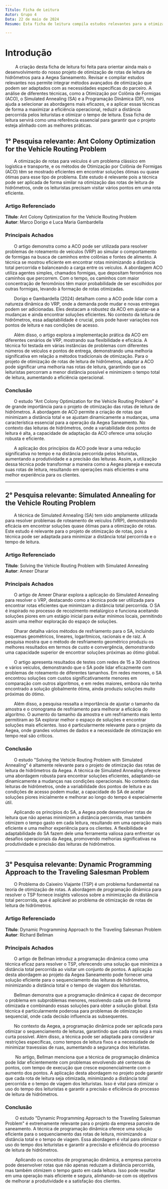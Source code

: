 ```yaml
---
Título: Ficha de Leitura  
Autor: Grupo 4  
Data: 22 de maio de 2024  
Resumo: Esta ficha de leitura compila estudos relevantes para a otimização de rotas de leitura de hidrômetros, fornecendo uma base teórica e prática para o desenvolvimento de um algoritmo eficaz. As técnicas abordadas incluem a Otimização por Colônia de Formigas (ACO), o Simulated Annealing (SA) e a Programação Dinâmica (DP), cada uma oferecendo abordagens distintas e complementares para enfrentar os desafios operacionais da Aegea Saneamento.

---
```


# Introdução

&emsp;&emsp; A criação desta ficha de leitura foi feita para orientar ainda mais o desenvolvimento do nosso projeto de otimização de rotas de leitura de hidrômetros para a Aegea Saneamento. Revisar e compilar estudos relevantes nos permite integrar métodos avançados de otimização que podem ser adaptados com as necessidades específicas do parceiro. A análise de diferentes técnicas, como a Otimização por Colônia de Formigas (ACO), o Simulated Annealing (SA) e a Programação Dinâmica (DP), nos ajuda a selecionar as abordagens mais eficazes, e a aplicar essas técnicas de forma a maximizar a eficiência operacional, reduzir a distância percorrida pelos leituristas e otimizar o tempo de leitura. Essa ficha de leitura servirá como uma referência essencial para garantir que o projeto esteja alinhado com as melhores práticas.


## 1° Pesquisa relevante: Ant Colony Optimization for the Vehicle Routing Problem

&emsp;&emsp;A otimização de rotas para veículos é um problema clássico em logística e transporte, e os métodos de Otimização por Colônia de Formigas (ACO) têm se mostrado eficientes em encontrar soluções ótimas ou quase ótimas para esse tipo de problema. Este estudo é relevante pois a técnica pode ser aplicada de forma similar na otimização das rotas de leitura de hidrômetros, onde os leituristas precisam visitar vários pontos em uma rota eficiente.

### Artigo Referenciado

**Título**: Ant Colony Optimization for the Vehicle Routing Problem  
**Autor**: Marco Dorigo e Luca Maria Gambardella

### Principais Achados

&emsp;&emsp;O artigo demonstra como a ACO pode ser utilizada para resolver problemas de roteamento de veículos (VRP) ao simular o comportamento de formigas na busca de caminhos entre colônias e fontes de alimento. A técnica se mostrou eficiente em encontrar rotas minimizando a distância total percorrida e balanceando a carga entre os veículos. A abordagem ACO utiliza agentes simples, chamados formigas, que depositam feromônios nos caminhos que percorrem. Com o tempo, os caminhos com maior concentração de feromônios têm maior probabilidade de ser escolhidos por outras formigas, levando à formação de rotas otimizadas.

&emsp;&emsp;Dorigo e Gambardella (2024) detalham como a ACO pode lidar com a natureza dinâmica do VRP, onde a demanda pode mudar e novas entregas podem ser adicionadas. Eles destacam a robustez da ACO em ajustar-se a mudanças e ainda encontrar soluções eficientes. No contexto da leitura de hidrômetros, essa adaptabilidade é crucial, pois pode haver variações nos pontos de leitura e nas condições de acesso.

&emsp;&emsp;Além disso, o artigo explora a implementação prática da ACO em diferentes cenários de VRP, mostrando sua flexibilidade e eficácia. A técnica foi testada em várias instâncias de problemas com diferentes números de veículos e pontos de entrega, demonstrando uma melhoria significativa em relação a métodos tradicionais de otimização. Para o projeto de otimização de rotas de leitura de hidrômetros, adaptar a ACO pode significar uma melhoria nas rotas de leitura, garantindo que os leituristas percorram a menor distância possível e minimizem o tempo total de leitura, aumentando a eficiência operacional.

### Conclusão

&emsp;&emsp;O estudo "Ant Colony Optimization for the Vehicle Routing Problem" é de grande importância para o projeto de otimização das rotas de leitura de hidrômetros. A abordagem de ACO permite a criação de rotas que minimizam a distância total e se ajustam dinamicamente a mudanças, uma característica essencial para a operação da Aegea Saneamento. No contexto das leituras de hidrômetros, onde a variabilidade dos pontos de leitura é alta, a capacidade de adaptação da ACO oferece uma solução robusta e eficiente.

&emsp;&emsp;A aplicação dos princípios da ACO pode levar a uma redução significativa no tempo e na distância percorrida pelos leituristas, aumentando a produtividade e a precisão das leituras. Assim, a utilização dessa técnica pode transformar a maneira como a Aegea planeja e executa suas rotas de leitura, resultando em operações mais eficientes e uma melhor experiência para os clientes.

---

## 2° Pesquisa relevante: Simulated Annealing for the Vehicle Routing Problem

&emsp;&emsp;A técnica de Simulated Annealing (SA) tem sido amplamente utilizada para resolver problemas de roteamento de veículos (VRP), demonstrando eficácia em encontrar soluções quase ótimas para a otimização de rotas. Este estudo é relevante para o projeto de otimização de rotas, pois a técnica pode ser adaptada para minimizar a distância total percorrida e o tempo de leitura.

### Artigo Referenciado

**Título**: Solving the Vehicle Routing Problem with Simulated Annealing  
**Autor**: Ameer Dharar

### Principais Achados

&emsp;&emsp;O artigo de Ameer Dharar explora a aplicação do Simulated Annealing para resolver o VRP, destacando como a técnica pode ser utilizada para encontrar rotas eficientes que minimizam a distância total percorrida. O SA é inspirado no processo de recozimento metalúrgico e funciona aceitando soluções piores em um estágio inicial para evitar mínimos locais, permitindo assim uma melhor exploração do espaço de soluções.

&emsp;&emsp;Dharar detalha vários métodos de resfriamento para o SA, incluindo esquemas geométricos, lineares, logarítmicos, racionais e de raiz. A pesquisa mostra que o método de resfriamento geométrico produziu os melhores resultados em termos de custo e convergência, demonstrando uma capacidade superior de encontrar soluções próximas ao ótimo global.

&emsp;&emsp;O artigo apresenta resultados de testes com redes de 15 a 30 destinos e vários veículos, demonstrando que o SA pode lidar eficazmente com problemas de roteamento de diferentes tamanhos. Em redes menores, o SA encontrou soluções com custos significativamente menores em comparação com outros algoritmos, e em redes maiores, embora não tenha encontrado a solução globalmente ótima, ainda produziu soluções muito próximas do ótimo.

&emsp;&emsp;Além disso, a pesquisa ressalta a importância de ajustar o tamanho da amostra e o cronograma de resfriamento para melhorar a eficácia do algoritmo. O aumento do tamanho da amostra e um resfriamento mais lento permitiram ao SA explorar melhor o espaço de soluções e encontrar soluções mais eficientes. Isso é particularmente relevante para o projeto da Aegea, onde grandes volumes de dados e a necessidade de otimização em tempo real são críticos.

### Conclusão

&emsp;&emsp;O estudo "Solving the Vehicle Routing Problem with Simulated Annealing" é altamente relevante para o projeto de otimização das rotas de leitura de hidrômetros da Aegea. A técnica de Simulated Annealing oferece uma abordagem robusta para encontrar soluções eficientes, adaptando-se dinamicamente a mudanças nas condições operacionais. No contexto das leituras de hidrômetros, onde a variabilidade dos pontos de leitura e as condições de acesso podem mudar, a capacidade do SA de aceitar soluções piores inicialmente e melhorar ao longo do tempo é especialmente útil.

&emsp;&emsp;Aplicando os princípios do SA, a Aegea pode desenvolver rotas de leitura que não apenas minimizem a distância percorrida, mas também otimizem o tempo gasto em cada leitura, resultando em uma operação mais eficiente e uma melhor experiência para os clientes. A flexibilidade e adaptabilidade do SA fazem dele uma ferramenta valiosa para enfrentar os desafios operacionais da Aegea, promovendo melhorias significativas na produtividade e precisão das leituras de hidrômetros.

---

## 3° Pesquisa relevante: Dynamic Programming Approach to the Traveling Salesman Problem

&emsp;&emsp;O Problema do Caixeiro Viajante (TSP) é um problema fundamental na teoria de otimização de rotas. A abordagem de programação dinâmica para resolver o TSP fornece insights valiosos sobre a minimização da distância total percorrida, que é aplicável ao problema de otimização de rotas de leitura de hidrômetros.

### Artigo Referenciado

**Título**: Dynamic Programming Approach to the Traveling Salesman Problem  
**Autor**: Richard Bellman

### Principais Achados

&emsp;&emsp;O artigo de Bellman introduz a programação dinâmica como uma técnica eficaz para resolver o TSP, oferecendo uma solução que minimiza a distância total percorrida ao visitar um conjunto de pontos. A aplicação desta abordagem ao projeto da Aegea Saneamento pode fornecer uma solução eficiente para o sequenciamento das leituras de hidrômetros, minimizando a distância total e o tempo de viagem dos leituristas.

&emsp;&emsp;Bellman demonstra que a programação dinâmica é capaz de decompor o problema em subproblemas menores, resolvendo cada um de forma otimizada e combinando essas soluções para obter a solução global. Esta técnica é particularmente poderosa para problemas de otimização sequencial, onde cada decisão influencia as subsequentes.

&emsp;&emsp;No contexto da Aegea, a programação dinâmica pode ser aplicada para otimizar o sequenciamento de leituras, garantindo que cada rota seja a mais curta possível. Além disso, a técnica pode ser adaptada para considerar restrições específicas, como tempos de leitura fixos e a necessidade de minimizar travessias de ruas, aumentando a segurança dos leituristas.

&emsp;&emsp; No artigo, Bellman menciona que a técnica de programação dinâmica pode lidar eficientemente com problemas envolvendo até centenas de pontos, com tempo de execução que cresce exponencialmente com o aumento dos pontos. A aplicação desta abordagem no projeto pode garantir que cada rota de leitura seja otimizada, minimizando a distância total percorrida e o tempo de viagem dos leituristas. Isso é vital para otimizar o uso do tempo dos leituristas e garantir a precisão e eficiência do processo de leitura de hidrômetros.

### Conclusão

&emsp;&emsp; O estudo "Dynamic Programming Approach to the Traveling Salesman Problem" é extremamente relevante para o projeto da empresa parceira de saneamento. A técnica de programação dinâmica oferece uma solução eficiente para o sequenciamento das rotas de leitura, minimizando a distância total e o tempo de viagem. Essa abordagem é vital para otimizar o uso do tempo dos leituristas e garantir a precisão e eficiência do processo de leitura de hidrômetros.

&emsp;&emsp; Aplicando os conceitos de programação dinâmica, a empresa parceira pode desenvolver rotas que não apenas reduzam a distância percorrida, mas também otimizem o tempo gasto em cada leitura. Isso pode resultar em uma operação mais eficiente e segura, alinhando-se com os objetivos de melhorar a produtividade e a satisfação dos clientes.

